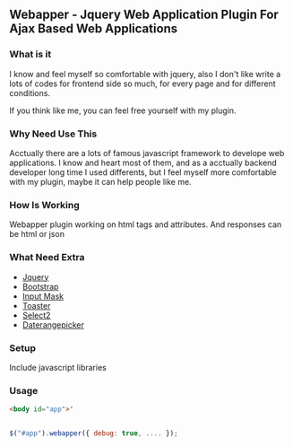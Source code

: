 ## Webapper - Jquery Web Application Plugin For Ajax Based Web Applications

### What is it

I know and feel myself so comfortable with jquery, also I don't like write a lots of codes for frontend side so much, for every page and for different conditions. 

If you think like me, you can feel free yourself with my plugin.

### Why Need Use This

Acctually there are a lots of famous javascript framework to develope web applications.
I know and heart most of them, and as a acctually backend developer long time I used differents, but I feel myself more comfortable with my plugin, maybe it can help people like me.

### How Is Working

Webapper plugin working on html tags and attributes.
And responses can be html or json

### What Need Extra

* [Jquery](https://jquery.com/)
* [Bootstrap](http://getbootstrap.com/)
* [Input Mask](http://github.com/RobinHerbots/jquery.inputmask)
* [Toaster](https://github.com/CodeSeven/toastr)
* [Select2](https://select2.github.io/)
* [Daterangepicker](http://www.daterangepicker.com/)

### Setup

Include javascript libraries


### Usage

```html
<body id="app">'
```

```javascript

$("#app").webapper({ debug: true, .... });

```

